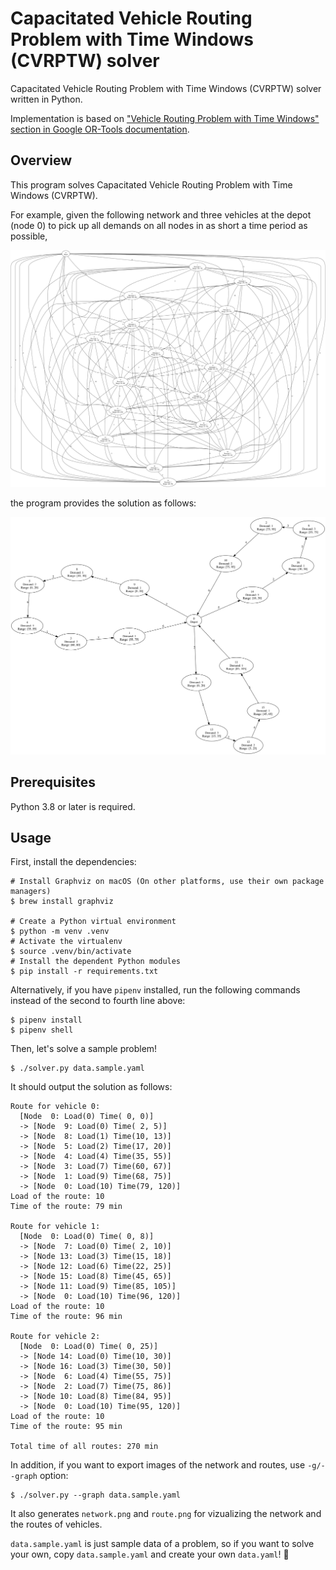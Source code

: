 # Capacitated Vehicle Routing Problem with Time Windows (CVRPTW) solver

Capacitated Vehicle Routing Problem with Time Windows (CVRPTW) solver written in Python.

Implementation is based on ["Vehicle Routing Problem with Time Windows" section in Google OR-Tools documentation](https://developers.google.com/optimization/routing/cvrptw).


## Overview

This program solves Capacitated Vehicle Routing Problem with Time Windows (CVRPTW).

For example, given the following network and three vehicles at the depot (node 0) to pick up all demands on all nodes in as short a time period as possible,

![network](network.png)

the program provides the solution as follows:

![route](route.png)


## Prerequisites

Python 3.8 or later is required.


## Usage

First, install the dependencies:

```shell
# Install Graphviz on macOS (On other platforms, use their own package managers)
$ brew install graphviz

# Create a Python virtual environment
$ python -m venv .venv
# Activate the virtualenv
$ source .venv/bin/activate
# Install the dependent Python modules
$ pip install -r requirements.txt
```

Alternatively, if you have `pipenv` installed, run the following commands instead of the second to fourth line above:

```shell
$ pipenv install
$ pipenv shell
```

Then, let's solve a sample problem!

```shell
$ ./solver.py data.sample.yaml
```

It should output the solution as follows:

```
Route for vehicle 0:
  [Node  0: Load(0) Time( 0, 0)]
  -> [Node  9: Load(0) Time( 2, 5)]
  -> [Node  8: Load(1) Time(10, 13)]
  -> [Node  5: Load(2) Time(17, 20)]
  -> [Node  4: Load(4) Time(35, 55)]
  -> [Node  3: Load(7) Time(60, 67)]
  -> [Node  1: Load(9) Time(68, 75)]
  -> [Node  0: Load(10) Time(79, 120)]
Load of the route: 10
Time of the route: 79 min

Route for vehicle 1:
  [Node  0: Load(0) Time( 0, 8)]
  -> [Node  7: Load(0) Time( 2, 10)]
  -> [Node 13: Load(3) Time(15, 18)]
  -> [Node 12: Load(6) Time(22, 25)]
  -> [Node 15: Load(8) Time(45, 65)]
  -> [Node 11: Load(9) Time(85, 105)]
  -> [Node  0: Load(10) Time(96, 120)]
Load of the route: 10
Time of the route: 96 min

Route for vehicle 2:
  [Node  0: Load(0) Time( 0, 25)]
  -> [Node 14: Load(0) Time(10, 30)]
  -> [Node 16: Load(3) Time(30, 50)]
  -> [Node  6: Load(4) Time(55, 75)]
  -> [Node  2: Load(7) Time(75, 86)]
  -> [Node 10: Load(8) Time(84, 95)]
  -> [Node  0: Load(10) Time(95, 120)]
Load of the route: 10
Time of the route: 95 min

Total time of all routes: 270 min
```

In addition, if you want to export images of the network and routes, use `-g/--graph` option:

```shell
$ ./solver.py --graph data.sample.yaml
```

It also generates `network.png` and `route.png` for vizualizing the network and the routes of vehicles.

`data.sample.yaml` is just sample data of a problem, so if you want to solve your own, copy `data.sample.yaml` and create your own `data.yaml`! 💪
